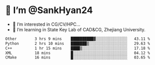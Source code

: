 # 👋 I’m @SankHyan24

- 👀 I’m interested in CG/CV/HPC...
- 🌱 I’m learning in State Key Lab of CAD&CG, Zhejiang University.

<!---
SankHyan24/SankHyan24 is a ✨ special ✨ repository because its `README.md` (this file) appears on your GitHub profile.
You can click the Preview link to take a look at your changes.
--->
<!--START_SECTION:waka-->

```txt
Other        3 hrs 9 mins    ██████████▓░░░░░░░░░░░░░░   43.11 %
Python       2 hrs 10 mins   ███████▒░░░░░░░░░░░░░░░░░   29.63 %
C++          1 hr 15 mins    ████▒░░░░░░░░░░░░░░░░░░░░   17.18 %
XML          18 mins         █░░░░░░░░░░░░░░░░░░░░░░░░   04.12 %
CMake        16 mins         █░░░░░░░░░░░░░░░░░░░░░░░░   03.65 %
```

<!--END_SECTION:waka-->

